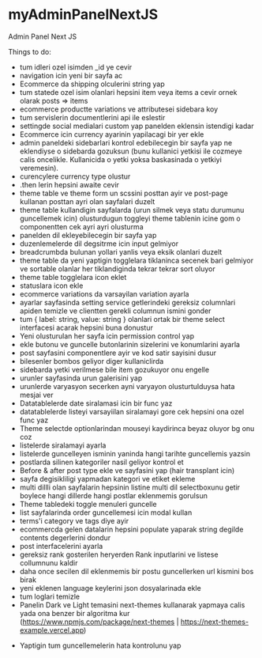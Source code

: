 # myAdminPanelNextJS
Admin Panel Next JS

Things to do:
+ tum idleri ozel isimden _id ye cevir
+ navigation icin yeni bir sayfa ac
+ Ecommerce da shipping olculerini string yap
+ tum statede ozel isim olanlari hepsini item veya items a cevir ornek olarak posts => items
+ ecommerce productte variations ve attributesei sidebara koy
+ tum servislerin documentlerini api ile eslestir
+ settingde social medialari custom yap panelden eklensin istendigi kadar
+ Ecommerce icin currency ayarinin yapilacagi bir yer ekle
+ admin paneldeki sidebarlari kontrol edebilecegin bir sayfa yap ne eklendiyse o sidebarda gozuksun (bunu kullanici yetkisi ile cozmeye calis oncelikle. Kullanicida o yetki yoksa baskasinada o yetkiyi veremesin).
+ curencylere currency type olustur
+ .then lerin hepsini awaite cevir
+ theme table ve theme form un scssini posttan ayir ve post-page kullanan posttan ayri olan sayfalari duzelt
+ theme table kullandigin sayfalarda (urun silmek veya statu durumunu guncellemek icin) olusturdugun toggleyi theme tablenin icine gom o componentten cek ayri ayri olusturma
+ panelden dil ekleyebilecegin bir sayfa yap
+ duzenlemelerde dil degsitrme icin input gelmiyor
+ breadcrumbda bulunan yollari yanlis veya eksik olanlari duzelt
+ theme table da yeni yaptigin togglelara tiklaninca secenek bari gelmiyor ve sortable olanlar her tiklandiginda tekrar tekrar sort oluyor
+ theme table togglelara icon eklet
+ statuslara icon ekle
+ ecommerce variations da varsayilan variation ayarla
+ ayarlar sayfasinda setting service getlerindeki gereksiz columnlari apiden temizle ve clientten gerekli columnun ismini gonder
+ tum { label: string, value: string } olanlari ortak bir theme select interfacesi acarak hepsini buna donustur
+ Yeni olusturulan her sayfa icin permission control yap
+ ekle butonu ve guncelle butonlarinin sizelerini ve konumlarini ayarla
+ post sayfasini componentlere ayir ve kod satir sayisini dusur
+ bilesenler bombos geliyor diger kullaniclirda
+ sidebarda yetki verilmese bile item gozukuyor onu engelle
+ urunler sayfasinda urun galerisini yap
+ urunlerde varyasyon secerken ayni varyayon olusturtulduysa hata mesjai ver
+ Datatablelerde date siralamasi icin bir func yaz
+ datatablelerde listeyi varsayiilan siralamayi gore cek hepsini ona ozel func yaz
+ Theme selectde optionlarindan mouseyi kaydirinca beyaz oluyor bg onu coz
+ listelerde siralamayi ayarla
+ listelerde guncelleyen isminin yaninda hangi tarihte guncellemis yazsin
+ postlarda silinen kategoriler nasil geliyor kontrol et
+ Before & after post type ekle ve sayfasini yap (hair transplant icin)
+ sayfa degisikliligi yapmadan kategori ve etiket ekleme
+ multi dillli olan sayfalarin hepsinin listine multi dil selectboxunu getir boylece hangi dillerde hangi postlar eklenmemis gorulsun
+ Theme tabledeki toggle menuleri guncelle
+ list sayfalarinda order guncellemesi icin  modal kullan
+ terms'i category ve tags diye ayir
+ ecommercda gelen datalarin hepsini populate yaparak string degilde contents degerlerini dondur
+ post interfacelerini ayarla
+ gereksiz rank gosterilen heryerden Rank inputlarini ve listese collumnunu kaldir
+ daha once secilen dil eklenmemis bir postu guncellerken url kismini bos birak
+ yeni eklenen language keylerini json dosyalarinada ekle
+ tum loglari temizle
+ Panelin Dark ve Light temasini next-themes kullanarak yapmaya calis yada ona benzer bir algoritma kur (https://www.npmjs.com/package/next-themes | https://next-themes-example.vercel.app)
- Yaptigin tum guncellemelerin hata kontrolunu yap
